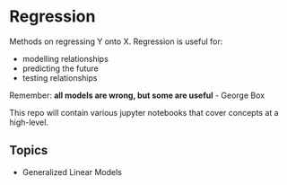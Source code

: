# Regression

Methods on regressing Y onto X. Regression is useful for:

* modelling relationships
* predicting the future
* testing relationships

Remember: **all models are wrong, but some are useful** - George Box

This repo will contain various jupyter notebooks that cover concepts at a high-level.

## Topics

* Generalized Linear Models
